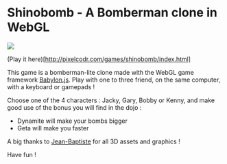 # Shinobomb - A Bomberman clone in WebGL

![](http://pixelcodr.com/images/shinobomb/shino_1.png)

(Play it here)[http://pixelcodr.com/games/shinobomb/index.html]

This game is a bomberman-lite clone made with the WebGL game framework [Babylon.js](https://github.com/BabylonJS/Babylon.js).
Play with one to three friend, on the same computer, with a keyboard or gamepads !

Choose one of the 4 characters : Jacky, Gary, Bobby or Kenny, and make good use of the bonus you will find in the dojo : 
* Dynamite will make your bombs bigger
* Geta will make you faster

A big thanks to [Jean-Baptiste](https://twitter.com/jbledowski) for all 3D assets and graphics !

Have fun !

